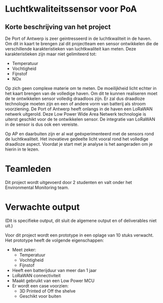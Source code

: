 # Luchtkwaliteitssensor voor PoA

## Korte beschrijving van het project

De Port of Antwerp is zeer geintresseerd in de luchtkwaliteit in de haven. Om dit in kaart te brengen zal dit projectteam een sensor ontwikkelen die de verschillende karakteristieken van luchtkwaliteit kan meten. Deze karakteristieken zijn maar niet gelimiteerd tot:

* Temperatuur 
* Vochtigheid
* Fijnstof
* NOx

Op zich geen complexe materie om te meten. De moeilijkheid licht echter in het kaart brengen van de volledige haven. Om dit te kunnen realiseren moet de te ontwikkelen sensor volledig draadloos zijn. Er zal dus draadloze technologie moeten zijn en een of andere vorm van batterij als stroom voorziening. De Port of Antwerp heeft onlangs in de haven een LoRaWAN netwerk uitgerold. Deze Low Power Wide Area Netwerk technologie is uiterst geschikt voor de te ontwikkelen sensor. De integratie van LoRaWAN in de sensor is dus ook een vereiste. 

Op AP en daarbuiten zijn er al wat geëxperimenteerd met de sensors rond de luchtkwaliteit. Het inovatieve gedeelte licht vooral rond het volledige draadloze aspect. Voordat je start met je analyse is het aangeraden om je hierin in te lezen. 

# Teamleden 

Dit project wordt uitgevoerd door 2 studenten en valt onder het Environmental Monitoring team. 

# Verwachte output
(Dit is specifieke output, dit sluit de algemene output en of deliverables niet uit.)
 
 Voor dit project wordt een prototype in een oplage van 10 stuks verwacht. Het prototype heeft de volgende eigenschappen:

* Meet zeker:
  * Temperatuur 
  * Vochtigheid
  * Fijnstof 
* Heeft een batterijduur van meer dan 1 jaar
* LoRaWAN connectiviteit
* Maakt gebruikt van een Low Power MCU
* Er wordt een case voorzien:
  * 3D Printed of Off the shelve 
  * Geschikt voor buiten










